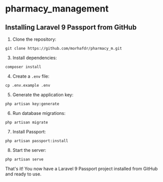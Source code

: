# pharmacy_management
## Installing Laravel 9 Passport from GitHub

1. Clone the repository:
```
git clone https://github.com/morhafdr/pharmacy_m.git
```
3. Install dependencies:
```
composer install
```

4. Create a `.env` file:


```
cp .env.example .env
```

5. Generate the application key:


```
php artisan key:generate
```

6. Run database migrations:


```
php artisan migrate
```

7. Install Passport:


```
php artisan passport:install
```

8. Start the server:


```
php artisan serve
```

That's it! You now have a Laravel 9 Passport project installed from GitHub and ready to use.
